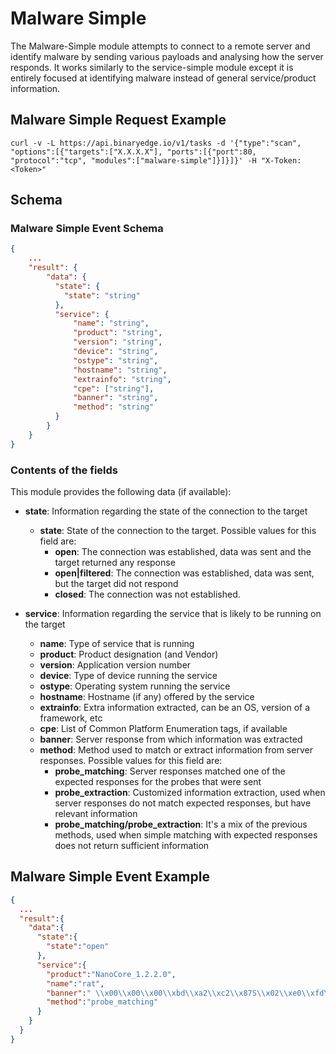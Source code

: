 # Malware Simple

The Malware-Simple module attempts to connect to a remote server and identify malware by sending various payloads and analysing how the server responds. It works similarly to the service-simple module except it is entirely focused at identifying malware instead of general service/product information.

## Malware Simple Request Example

```
curl -v -L https://api.binaryedge.io/v1/tasks -d '{"type":"scan", "options":[{"targets":["X.X.X.X"], "ports":[{"port":80, "protocol":"tcp", "modules":["malware-simple"]}]}]}' -H "X-Token:<Token>"
```

## Schema

### Malware Simple Event Schema

```json
{
    ...
    "result": {
        "data": {
          "state": {
            "state": "string"
          },
          "service": {
              "name": "string",
              "product": "string",
              "version": "string",
              "device": "string",
              "ostype": "string",
              "hostname": "string",
              "extrainfo": "string",
              "cpe": ["string"],
              "banner": "string",
              "method": "string"
          }
        }
    }
}
```

### Contents of the fields

This module provides the following data (if available):

* **state**: Information regarding the state of the connection to the target
    * **state**: State of the connection to the target. Possible values for this field are:
        * **open**: The connection was established, data was sent and the target returned any response
        * **open|filtered**: The connection was established, data was sent, but the target did not respond
        * **closed**: The connection was not established.

* **service**: Information regarding the service that is likely to be running on the target
    * **name**: Type of service that is running
    * **product**: Product designation (and Vendor)
    * **version**: Application version number
    * **device**: Type of device running the service
    * **ostype**: Operating system running the service
    * **hostname**: Hostname (if any) offered by the service
    * **extrainfo**: Extra information extracted, can be an OS, version of a framework, etc
    * **cpe**: List of Common Platform Enumeration tags, if available
    * **banner**: Server response from which information was extracted
    * **method**: Method used to match or extract information from server responses. Possible values for this field are:
        * **probe_matching**: Server responses matched one of the expected responses for the probes that were sent
        * **probe_extraction**: Customized information extraction, used when server responses do not match expected responses, but have relevant information
        * **probe_matching/probe_extraction**: It's a mix of the previous methods, used when simple matching with expected responses does not return sufficient information

## Malware Simple Event Example

```json
{  
  ...
  "result":{  
    "data":{  
      "state":{  
        "state":"open"
      },
      "service":{  
        "product":"NanoCore_1.2.2.0",
        "name":"rat",
        "banner":" \\x00\\x00\\x00\\xbd\\xa2\\xc2\\x87S\\x02\\xe0\\xfd\\x94\\x94\\x83mn\\xf8hp\\xfaB\\x95\\xc6\\x02:ge\\x7f\\xf2&K\\x19U%\\xda",
        "method":"probe_matching"
      }
    }
  }
}
```
